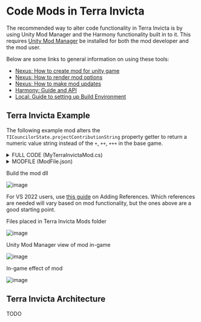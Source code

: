 # Code Mods in Terra Invicta

The recommended way to alter code functionality in Terra Invicta is by using Unity Mod Manager and the Harmony functionality built in to it. This requires [Unity Mod Manager](https://www.nexusmods.com/site/mods/21) be installed for both the mod developer and the mod user.

Below are some links to general information on using these tools:
- [Nexus: How to create mod for unity game](https://wiki.nexusmods.com/index.php/How_to_create_mod_for_unity_game)
- [Nexus: How to render mod options](https://wiki.nexusmods.com/index.php/How_to_render_mod_options_(UMM))
- [Nexus: How to make mod updates](https://wiki.nexusmods.com/index.php/How_to_make_updates_(UMM))
- [Harmony: Guide and API](https://harmony.pardeike.net/index.html)
- [Local: Guide to setting up Build Environment](Build%20Environment.md)

## Terra Invicta Example

The following example mod alters the `TICouncilorState.projectContributionString` property getter to return a numeric value string instead of the `+`, `++`, `+++` in the base game.

<details><summary>FULL CODE (MyTerraInvictaMod.cs)</summary>
<p>
  
```cs
using HarmonyLib;
using UnityEngine;
using UnityModManagerNet;
using System.Reflection;
using PavonisInteractive.TerraInvicta;

namespace MyTerraInvictaMod
{
    public class Main
    {
        public static bool enabled;
        public static UnityModManager.ModEntry mod;
        public static Settings settings;

        //Boilerplate code, the entry point to the mod
        static bool Load(UnityModManager.ModEntry modEntry)
        {
            //
            var harmony = new Harmony(modEntry.Info.Id);
            harmony.PatchAll(Assembly.GetExecutingAssembly());

            settings = Settings.Load<Settings>(modEntry);
            modEntry.OnGUI = OnGUI;
            modEntry.OnSaveGUI = OnSaveGUI;

            mod = modEntry;
            modEntry.OnToggle = OnToggle;
            return true;
        }

        //Boilerplate code, called when the user toggles the mod on/off in UMM in-game
        static bool OnToggle(UnityModManager.ModEntry modEntry, bool value)
        {
            enabled = value;
            return true;
        }

        //Boilerplate code, draws the configurable settings in the UMM
        static void OnGUI(UnityModManager.ModEntry modEntry)
        {
            settings.Draw(modEntry);
        }

        //Boilerplate code, saves settings changes to the xml file
        static void OnSaveGUI(UnityModManager.ModEntry modEntry)
        {
            settings.Save(modEntry);
        }
    }

    //Settings class to interface with Unity Mod Manager
    public class Settings : UnityModManager.ModSettings, IDrawable
    {
        //TODO: switch to localization once it is available
        [Draw("Example Int Setting", Collapsible = true)] public int exampleIntSetting = 3;
        [Draw("Example Bool Setting", Collapsible = true)] public bool exampleBoolSetting = true;

        //Boilerplate code to save your settings to a Settings.xml file when changed
        public override void Save(UnityModManager.ModEntry modEntry)
        {
            Save(this, modEntry);
        }

        //Hook to allow to do things when a value is changed, if you want
        public void OnChange()
        {
        }
    }

    //Example Harmony patch
    // Replaces the default "+" "++" "+++" display for Engineering Projects with a number
    [HarmonyPatch(typeof(TICouncilorState), nameof(TICouncilorState.projectContributionString), MethodType.Getter)]
    static class PreciseEngineeringProjectInfo
    {
        static void Postfix(ref string __result, TICouncilorState __instance)
        {
            FileLog.Log("Entering TICouncilorState.projectContributionString - Main.enabled = " + Main.enabled.ToString());
            if (Main.enabled && Main.settings.exampleBoolSetting)
            {
                var value = __instance.GetMonthlyIncome(FactionResource.Projects);
                FileLog.Log("Projects income = " + value.ToString());
                if (__result == "-") return;
                FileLog.Log("Got past - check");
                __result = value.ToString("N0");
            }
        }
    }
}
```
  
</p>
</details>

<details><summary>MODFILE (ModFile.json)</summary>
<p>
  
```json
{
	"Id": "MyTerraInvictaMod",
	"DisplayName": "My Terra Invicta Mod",
	"Title": "MyTerraInvictaMod",
	"Author": "Author",
	"Version": "1.0.0",
	"Requirements": [],
	"ManagerVersion": "0.24.0.0",
	"AssemblyName": "MyTerraInvictaMod.dll",
	"EntryMethod": "MyTerraInvictaMod.Main.Load",
	"ModURL": "URL",
	"HomePage": "NexusModsURL",
	"Description": "Example Description"
}
```
  
</p>
</details>

Build the mod dll

![image](https://user-images.githubusercontent.com/11687023/195727600-35a34df5-f25b-4dcd-8d21-ee5846212821.png)

For VS 2022 users, use [this guide](https://learn.microsoft.com/en-us/visualstudio/ide/how-to-add-or-remove-references-by-using-the-reference-manager?view=vs-2022) on Adding References. Which references are needed will vary based on mod functionality, but the ones above are a good starting point.

Files placed in Terra Invicta Mods folder

![image](https://user-images.githubusercontent.com/11687023/195728189-af1aad5e-3a64-4fec-ad9c-50664f505e10.png)

Unity Mod Manager view of mod in-game

![image](https://user-images.githubusercontent.com/11687023/195728985-72be1711-499e-460a-b512-9360956fa0aa.png)

In-game effect of mod

![image](https://user-images.githubusercontent.com/11687023/195729460-b1e5a536-069c-4fdd-849a-54e4064f866e.png)


## Terra Invicta Architecture

TODO
